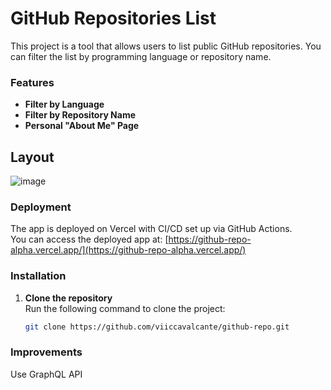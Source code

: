 # GitHub Repositories List

This project is a tool that allows users to list public GitHub repositories. You can filter the list by programming language or repository name.

### Features
- **Filter by Language**
- **Filter by Repository Name**
- **Personal "About Me" Page**

## Layout
  ![image](https://github.com/user-attachments/assets/b6cdbcca-58f2-4b77-b8ba-a3962cea80e9)

### Deployment
The app is deployed on Vercel with CI/CD set up via GitHub Actions.  
You can access the deployed app at: [https://github-repo-alpha.vercel.app/](https://github-repo-alpha.vercel.app/)

### Installation

1. **Clone the repository**  
   Run the following command to clone the project:  
   ```bash
   git clone https://github.com/viiccavalcante/github-repo.git

### Improvements 
Use GraphQL API
